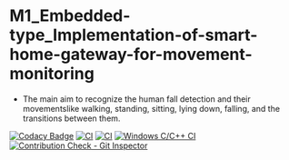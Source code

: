 # M1_Embedded-type_Implementation-of-smart-home-gateway-for-movement-monitoring
* The main aim to recognize the human fall detection and their movementslike walking, standing, sitting, lying down, falling, and the transitions between them.

[![Codacy Badge](https://api.codacy.com/project/badge/Grade/11e687e3e9b945f099bf452817afb0e0)](https://app.codacy.com/gh/shaiksajid8008/M1_Embedded-type_Implementation-of-smart-home-gateway-for-movement-monitoring?utm_source=github.com&utm_medium=referral&utm_content=shaiksajid8008/M1_Embedded-type_Implementation-of-smart-home-gateway-for-movement-monitoring&utm_campaign=Badge_Grade_Settings)
[![CI](https://github.com/shaiksajid8008/M1_Embedded-type_Implementation-of-smart-home-gateway-for-movement-monitoring/actions/workflows/blank.yml/badge.svg)](https://github.com/shaiksajid8008/M1_Embedded-type_Implementation-of-smart-home-gateway-for-movement-monitoring/actions/workflows/blank.yml)
[![CI](https://github.com/shaiksajid8008/M1_Embedded-type_Implementation-of-smart-home-gateway-for-movement-monitoring/actions/workflows/main.yml/badge.svg)](https://github.com/shaiksajid8008/M1_Embedded-type_Implementation-of-smart-home-gateway-for-movement-monitoring/actions/workflows/main.yml)
[![Windows C/C++ CI](https://github.com/shaiksajid8008/M1_Embedded-type_Implementation-of-smart-home-gateway-for-movement-monitoring/actions/workflows/windows_c-ccp.yml/badge.svg)](https://github.com/shaiksajid8008/M1_Embedded-type_Implementation-of-smart-home-gateway-for-movement-monitoring/actions/workflows/windows_c-ccp.yml)
[![Contribution Check - Git Inspector](https://github.com/shaiksajid8008/M1_Embedded-type_Implementation-of-smart-home-gateway-for-movement-monitoring/actions/workflows/gitinspector.yml/badge.svg)](https://github.com/shaiksajid8008/M1_Embedded-type_Implementation-of-smart-home-gateway-for-movement-monitoring/actions/workflows/gitinspector.yml)
